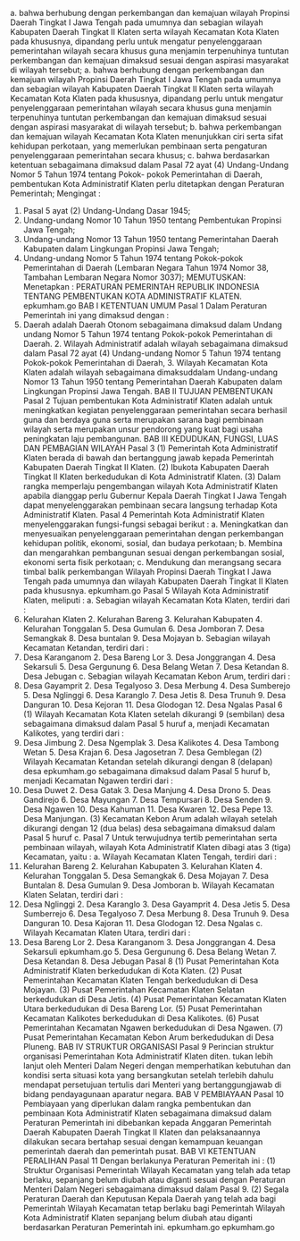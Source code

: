  a. bahwa berhubung dengan perkembangan dan kemajuan wilayah Propinsi Daerah Tingkat I Jawa Tengah pada umumnya dan sebagian wilayah Kabupaten Daerah Tingkat II Klaten serta wilayah Kecamatan Kota Klaten pada khususnya, dipandang perlu untuk mengatur penyelenggaraan pemerintahan wilayah secara khusus guna menjamin terpenuhinya tuntutan perkembangan dan kemajuan dimaksud sesuai dengan aspirasi masyarakat di wilayah tersebut; a. bahwa berhubung dengan perkembangan dan kemajuan wilayah Propinsi Daerah Tingkat I Jawa Tengah pada umumnya dan sebagian wilayah Kabupaten Daerah Tingkat II Klaten serta wilayah Kecamatan Kota Klaten pada khususnya, dipandang perlu untuk mengatur penyelenggaraan pemerintahan wilayah secara khusus guna menjamin terpenuhinya tuntutan perkembangan dan kemajuan dimaksud sesuai dengan aspirasi masyarakat di wilayah tersebut;
b. bahwa perkembangan dan kemajuan wilayah Kecamatan Kota Klaten menunjukkan ciri serta sifat kehidupan perkotaan, yang memerlukan pembinaan serta pengaturan penyelenggaraan pemerintahan secara khusus;
c. bahwa berdasarkan ketentuan sebagaimana dimaksud dalam Pasal 72 ayat (4) Undang-Undang Nomor 5 Tahun 1974 tentang Pokok- pokok Pemerintahan di Daerah, pembentukan Kota Administratif Klaten perlu ditetapkan dengan Peraturan Pemerintah;
Mengingat :

1. Pasal 5 ayat (2) Undang-Undang Dasar 1945;
2. Undang-undang Nomor 10 Tahun 1950 tentang Pembentukan Propinsi Jawa Tengah;
3. Undang-undang Nomor 13 Tahun 1950 tentang Pemerintahan Daerah Kabupaten dalam Lingkungan Propinsi Jawa Tengah;
4. Undang-undang Nomor 5 Tahun 1974 tentang Pokok-pokok Pemerintahan di Daerah (Lembaran Negara Tahun 1974 Nomor 38, Tambahan Lembaran Negara Nomor 3037);
MEMUTUSKAN:
 Menetapkan : PERATURAN PEMERINTAH REPUBLIK INDONESIA TENTANG PEMBENTUKAN KOTA ADMINISTRATIF KLATEN. epkumham.go BAB I KETENTUAN UMUM Pasal 1 Dalam Peraturan Pemerintah ini yang dimaksud dengan :
1. Daerah adalah Daerah Otonom sebagaimana dimaksud dalam Undang undang Nomor 5 Tahun 1974 tentang Pokok-pokok Pemerintahan di Daerah. 2. Wilayah Administratif adalah wilayah sebagaimana dimaksud dalam Pasal 72 ayat (4) Undang-undang Nomor 5 Tahun 1974 tentang Pokok-pokok Pemerintahan di Daerah, 3. Wilayah Kecamatan Kota Klaten adalah wilayah sebagaimana dimaksuddalam Undang-undang Nomor 13 Tahun 1950 tentang Pemerintahan Daerah Kabupaten dalam Lingkungan Propinsi Jawa Tengah. BAB II TUJUAN PEMBENTUKAN Pasal 2 Tujuan pembentukan Kota Administratif Klaten adalah untuk meningkatkan kegiatan penyelenggaraan pemerintahan secara berhasil guna dan berdaya guna serta merupakan sarana bagi pembinaan wilayah serta merupakan unsur pendorong yang kuat bagi usaha peningkatan laju pembangunan. BAB III KEDUDUKAN, FUNGSI, LUAS DAN PEMBAGIAN WILAYAH Pasal 3 (1) Pemerintah Kota Administratif Klaten berada di bawah dan bertanggung jawab kepada Pemerintah Kabupaten Daerah Tingkat II Klaten. (2) Ibukota Kabupaten Daerah Tingkat II Klaten berkedudukan di Kota Administratif Klaten. (3) Dalam rangka memperlaju pengembangan wilayah Kota Administratif Klaten apabila dianggap perlu Gubernur Kepala Daerah Tingkat I Jawa Tengah dapat menyelenggarakan pembinaan secara langsung terhadap Kota Administratif Klaten. Pasal 4 Pemerintah Kota Administratif Klaten menyelenggarakan fungsi-fungsi sebagai berikut :
a. Meningkatkan dan menyesuaikan penyelenggaraan pemerintahan dengan perkembangan kehidupan politik, ekonomi, sosial, dan budaya perkotaan;
b. Membina dan mengarahkan pembangunan sesuai dengan perkembangan sosial, ekonomi serta fisik perkotaan;
c. Mendukung dan merangsang secara timbal balik perkembangan Wilayah Propinsi Daerah Tingkat I Jawa Tengah pada umumnya dan wilayah Kabupaten Daerah Tingkat II Klaten pada khususnya. epkumham.go Pasal 5 Wilayah Kota Administratif Klaten, meliputi :
a. Sebagian wilayah Kecamatan Kota Klaten, terdiri dari :
1. Kelurahan Klaten 2. Kelurahan Bareng 3. Kelurahan Kabupaten 4. Kelurahan Tonggalan 5. Desa Gumulan 6. Desa Jomboran 7. Desa Semangkak 8. Desa buntalan 9. Desa Mojayan b. Sebagian wilayah Kecamatan Ketandan, terdiri dari :
1. Desa Karanganom 2. Desa Bareng Lor 3. Desa Jonggrangan 4. Desa Sekarsuli 5. Desa Gergunung 6. Desa Belang Wetan 7. Desa Ketandan 8. Desa Jebugan c. Sebagian wilayah Kecamatan Kebon Arum, terdiri dari :
1. Desa Gayamprit 2. Desa Tegalyoso 3. Desa Merbung 4. Desa Sumberejo 5. Desa Nglinggi 6. Desa Karanglo 7. Desa Jetis 8. Desa Trunuh 9. Desa Danguran 10. Desa Kejoran 11. Desa Glodogan 12. Desa Ngalas Pasal 6 (1) Wilayah Kecamatan Kota Klaten setelah dikurangi 9 (sembilan) desa sebagaimana dimaksud dalam Pasal 5 huruf a, menjadi Kecamatan Kalikotes, yang terdiri dari :
1. Desa Jimbung 2. Desa Ngemplak 3. Desa Kalikotes 4. Desa Tambong Wetan 5. Desa Krajan 6. Desa Jagosetran 7. Desa Gemblegan (2) Wilayah Kecamatan Ketandan setelah dikurangi dengan 8 (delapan) desa epkumham.go sebagaimana dimaksud dalam Pasal 5 huruf b, menjadi Kecamatan Ngawen terdiri dari :
1. Desa Duwet 2. Desa Gatak 3. Desa Manjung 4. Desa Drono 5. Deas Gandirejo 6. Desa Mayungan 7. Desa Tempursari 8. Desa Senden 9. Desa Ngawen 10. Desa Kahuman 11. Desa Kwaren 12. Desa Pepe 13. Desa Manjungan. (3) Kecamatan Kebon Arum adalah wilayah setelah dikurangi dengan 12 (dua belas) desa sebagaimana dimaksud dalam Pasal 5 huruf c. Pasal 7 Untuk terwujudnya tertib pemerintahan serta pembinaan wilayah, wilayah Kota Administratif Klaten dibagi atas 3 (tiga) Kecamatan, yaitu :
a. Wilayah Kecamatan Klaten Tengah, terdiri dari :
1. Kelurahan Bareng 2. Kelurahan Kabupaten 3. Kelurahan Klaten 4. Kelurahan Tonggalan 5. Desa Semangkak 6. Desa Mojayan 7. Desa Buntalan 8. Desa Gumulan 9. Desa Jomboran b. Wilayah Kecamatan Klaten Selatan, terdiri dari :
1. Desa Nglinggi 2. Desa Karanglo 3. Desa Gayamprit 4. Desa Jetis 5. Desa Sumberrejo 6. Desa Tegalyoso 7. Desa Merbung 8. Desa Trunuh 9. Desa Danguran 10. Desa Kajoran 11. Desa Glodogan 12. Desa Ngalas c. Wilayah Kecamatan Klaten Utara, terdiri dari :
1. Desa Bareng Lor 2. Desa Karanganom 3. Desa Jonggrangan 4. Desa Sekarsuli epkumham.go 5. Desa Gergunung 6. Desa Belang Wetan 7. Desa Ketandan 8. Desa Jebugan Pasal 8 (1) Pusat Pemerintahan Kota Administratif Klaten berkedudukan di Kota Klaten. (2) Pusat Pemerintahan Kecamatan Klaten Tengah berkedudukan di Desa Mojayan. (3) Pusat Pemerintahan Kecamatan Klaten Selatan berkedudukan di Desa Jetis. (4) Pusat Pemerintahan Kecamatan Klaten Utara berkedudukan di Desa Bareng Lor. (5) Pusat Pemerintahan Kecamatan Kalikotes berkedudukan di Desa Kalikotes. (6) Pusat Pemerintahan Kecamatan Ngawen berkedudukan di Desa Ngawen. (7) Pusat Pemerintahan Kecamatan Kebon Arum berkedudukan di Desa Pluneng. BAB IV STRUKTUR ORGANISASI Pasal 9 Perincian struktur organisasi Pemerintahan Kota Administratif Klaten diten. tukan lebih lanjut oleh Menteri Dalam Negeri dengan memperhatikan kebutuhan dan kondisi serta situasi kota yang bersangkutan setelah terlebih dahulu mendapat persetujuan tertulis dari Menteri yang bertanggungjawab di bidang pendayagunaan aparatur negara. BAB V PEMBIAYAAN Pasal 10 Pembiayaan yang diperlukan dalam rangka pembentukan dan pembinaan Kota Administratif Klaten sebagaimana dimaksud dalam Peraturan Pemerintah ini dibebankan kepada Anggaran Pemerintah Daerah Kabupaten Daerah Tingkat II Klaten dan pelaksanaannya dilakukan secara bertahap sesuai dengan kemampuan keuangan pemerintah daerah dan pemerintah pusat. BAB VI KETENTUAN PERALIHAN Pasal 11 Dengan berlakunya Peraturan Pemeritah ini :
(1) Struktur Organisasi Pemerintah Wilayah Kecamatan yang telah ada tetap berlaku, sepanjang belum diubah atau diganti sesuai dengan Peraturan Menteri Dalam Negeri sebagaimana dimaksud dalam Pasal 9. (2) Segala Peraturan Daerah dan Keputusan Kepala Daerah yang telah ada bagi Pemerintah Wilayah Kecamatan tetap berlaku bagi Pemerintah Wilayah Kota Administratif Klaten sepanjang belum diubah atau diganti berdasarkan Peraturan Pemerintah ini. epkumham.go epkumham.go
